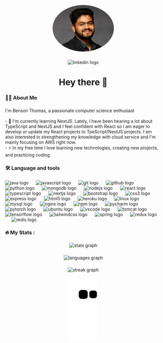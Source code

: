 <div align="center">
  <img height="150" style="border-radius: 50%;" src="./headshot.jpg"  />
</div>

###

<div align="center">
<!--   <a href="https://www.linkedin.com/in/benson-engineered/" target="_blank"> -->
    <img src="https://img.shields.io/static/v1?message=LinkedIn&logo=linkedin&label=&color=0077B5&logoColor=white&labelColor=&style=for-the-badge" height="50" alt="linkedin logo"  />
  </a>
</div>

###

<h1 align="center">Hey there 👋</h1>

###

<h3 align="left">👩‍💻  About Me</h3>

###

<p align="left">I'm Benson Thomas, a passionate computer science enthusiast<br><br>- 🔭   I'm currently learning NextJS. Lately, I have been hearing a lot about TypeScript and NextJS and I feel confident with React so I am eager to develop or update my React projects to TpeScript/NextJS projects. I am also interested in strengthening my knowledge with cloud service and I'm mainly focusing on AWS right now. <br>- ⚡ In my free time I love learning new technologies, creating new projects, and practicing coding</p>

###

<h3 align="left">🛠 Language and tools</h3>

###

<div align="left">
  <img src="https://cdn.jsdelivr.net/gh/devicons/devicon/icons/java/java-original.svg" height="51" alt="java logo"  />
  <img width="16" />
  <img src="https://cdn.jsdelivr.net/gh/devicons/devicon/icons/javascript/javascript-original.svg" height="51" alt="javascript logo"  />
  <img width="16" />
  <img src="https://cdn.jsdelivr.net/gh/devicons/devicon/icons/git/git-original.svg" height="51" alt="git logo"  />
  <img width="16" />
  <img src="https://cdn.jsdelivr.net/gh/devicons/devicon/icons/github/github-original.svg" height="51" alt="github logo"  />
  <img width="16" />
  <img src="https://cdn.jsdelivr.net/gh/devicons/devicon/icons/python/python-original.svg" height="51" alt="python logo"  />
  <img width="16" />
  <img src="https://cdn.jsdelivr.net/gh/devicons/devicon/icons/mongodb/mongodb-original.svg" height="51" alt="mongodb logo"  />
  <img width="16" />
  <img src="https://cdn.jsdelivr.net/gh/devicons/devicon/icons/nodejs/nodejs-original.svg" height="51" alt="nodejs logo"  />
  <img width="16" />
  <img src="https://cdn.jsdelivr.net/gh/devicons/devicon/icons/react/react-original.svg" height="51" alt="react logo"  />
  <img width="16" />
  <img src="https://cdn.jsdelivr.net/gh/devicons/devicon/icons/typescript/typescript-original.svg" height="51" alt="typescript logo"  />
  <img width="16" />
  <img src="https://cdn.jsdelivr.net/gh/devicons/devicon/icons/nextjs/nextjs-original.svg" height="51" alt="nextjs logo"  />
  <img width="16" />
  <img src="https://cdn.jsdelivr.net/gh/devicons/devicon/icons/bootstrap/bootstrap-original.svg" height="51" alt="bootstrap logo"  />
  <img width="16" />
  <img src="https://cdn.jsdelivr.net/gh/devicons/devicon/icons/css3/css3-original.svg" height="51" alt="css3 logo"  />
  <img width="16" />
  <img src="https://cdn.jsdelivr.net/gh/devicons/devicon/icons/express/express-original.svg" height="51" alt="express logo"  />
  <img width="16" />
  <img src="https://cdn.jsdelivr.net/gh/devicons/devicon/icons/html5/html5-original.svg" height="51" alt="html5 logo"  />
  <img width="16" />
  <img src="https://cdn.jsdelivr.net/gh/devicons/devicon/icons/heroku/heroku-original.svg" height="51" alt="heroku logo"  />
  <img width="16" />
  <img src="https://cdn.jsdelivr.net/gh/devicons/devicon/icons/linux/linux-original.svg" height="51" alt="linux logo"  />
  <img width="16" />
  <img src="https://cdn.jsdelivr.net/gh/devicons/devicon/icons/mysql/mysql-original.svg" height="51" alt="mysql logo"  />
  <img width="16" />
  <img src="https://cdn.jsdelivr.net/gh/devicons/devicon/icons/nginx/nginx-original.svg" height="51" alt="nginx logo"  />
  <img width="16" />
  <img src="https://cdn.jsdelivr.net/gh/devicons/devicon/icons/npm/npm-original-wordmark.svg" height="51" alt="npm logo"  />
  <img width="16" />
  <img src="https://cdn.jsdelivr.net/gh/devicons/devicon/icons/pycharm/pycharm-original.svg" height="51" alt="pycharm logo"  />
  <img width="16" />
  <img src="https://cdn.jsdelivr.net/gh/devicons/devicon/icons/pytorch/pytorch-original.svg" height="51" alt="pytorch logo"  />
  <img width="16" />
  <img src="https://cdn.jsdelivr.net/gh/devicons/devicon/icons/ubuntu/ubuntu-plain.svg" height="51" alt="ubuntu logo"  />
  <img width="16" />
  <img src="https://cdn.jsdelivr.net/gh/devicons/devicon/icons/vscode/vscode-original.svg" height="51" alt="vscode logo"  />
  <img width="16" />
  <img src="https://cdn.jsdelivr.net/gh/devicons/devicon/icons/tomcat/tomcat-original.svg" height="51" alt="tomcat logo"  />
  <img width="16" />
  <img src="https://cdn.jsdelivr.net/gh/devicons/devicon/icons/tensorflow/tensorflow-original.svg" height="51" alt="tensorflow logo"  />
  <img width="16" />
  <img src="https://cdn.jsdelivr.net/gh/devicons/devicon/icons/tailwindcss/tailwindcss-original-wordmark.svg" height="51" alt="tailwindcss logo"  />
  <img width="16" />
  <img src="https://cdn.jsdelivr.net/gh/devicons/devicon/icons/spring/spring-original.svg" height="51" alt="spring logo"  />
  <img width="16" />
  <img src="https://cdn.jsdelivr.net/gh/devicons/devicon/icons/redux/redux-original.svg" height="51" alt="redux logo"  />
  <img width="16" />
  <img src="https://cdn.jsdelivr.net/gh/devicons/devicon/icons/redis/redis-original.svg" height="51" alt="redis logo"  />
</div>

###

<h3 align="left">🔥   My Stats :</h3>

###

<div align="center">
  <img src="https://github-readme-stats.vercel.app/api?username=DecryptLife&hide_title=false&hide_rank=false&show_icons=true&include_all_commits=true&count_private=true&disable_animations=false&theme=dracula&locale=en&hide_border=false&order=1" height="250" alt="stats graph"  />
<div>

###

<div align="center" style="margin-top: 20px;">  
  <img src="https://github-readme-stats.vercel.app/api/top-langs?username=DecryptLife&locale=en&hide_title=false&layout=compact&card_width=320&langs_count=5&theme=dracula&hide_border=false&order=2" height="150" alt="languages graph"  />
</div>

###

<div align="center">
  <img src="https://streak-stats.demolab.com?user=DecryptLife&locale=en&mode=daily&theme=dark&hide_border=false&border_radius=5&order=3" height="220" alt="streak graph"  />
</div>

###

<img src="https://raw.githubusercontent.com/DecryptLife/DecryptLife/output/snake.svg" alt="Snake animation" />

###
